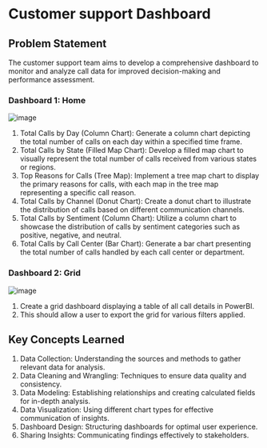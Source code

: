 # Customer support Dashboard
   
## Problem Statement

The customer support team aims to develop a comprehensive dashboard to monitor and analyze call data for improved decision-making and performance assessment.

### Dashboard 1: Home

![image](https://github.com/tanv99/CustomerSupportDashboard/assets/47503747/33950834-f85d-4bdf-a8ee-0ccf7a0764d2)

1. Total Calls by Day (Column Chart):
    Generate a column chart depicting the total number of calls on each day within a specified time frame.
2. Total Calls by State (Filled Map Chart):
    Develop a filled map chart to visually represent the total number of calls received from various states or regions.
3. Top Reasons for Calls (Tree Map):
    Implement a tree map chart to display the primary reasons for calls, with each map in the tree map representing a specific call reason.
4. Total Calls by Channel (Donut Chart):
    Create a donut chart to illustrate the distribution of calls based on different communication channels.
5. Total Calls by Sentiment (Column Chart):
    Utilize a column chart to showcase the distribution of calls by sentiment categories such as positive, negative, and neutral.
6. Total Calls by Call Center (Bar Chart):
    Generate a bar chart presenting the total number of calls handled by each call center or department.

### Dashboard 2: Grid

![image](https://github.com/tanv99/CustomerSupportDashboard/assets/47503747/a8dc2521-bee7-483c-8ebc-79db89b0dac3)

1. Create a grid dashboard displaying a table of all call details in PowerBI.
2. This should allow a user to export the grid for various filters applied.

## Key Concepts Learned

1. Data Collection: Understanding the sources and methods to gather relevant data for analysis.
2. Data Cleaning and Wrangling: Techniques to ensure data quality and consistency.
3. Data Modeling: Establishing relationships and creating calculated fields for in-depth analysis.
4. Data Visualization: Using different chart types for effective communication of insights.
5. Dashboard Design: Structuring dashboards for optimal user experience.
6. Sharing Insights: Communicating findings effectively to stakeholders.

